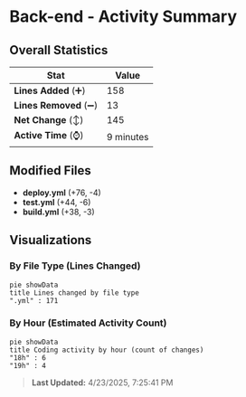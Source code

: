 # Back-end - Activity Summary 

## Overall Statistics

| Stat                   | Value                                                             |
| ---------------------- | ----------------------------------------------------------------- |
| **Lines Added** (➕)   | 158                                          |
| **Lines Removed** (➖) | 13                                        |
| **Net Change** (↕)    | 145                |
| **Active Time** (⌚)   | 9 minutes |


## Modified Files
- **deploy.yml** (+76, -4)
- **test.yml** (+44, -6)
- **build.yml** (+38, -3)

## Visualizations

### By File Type (Lines Changed)

```mermaid
pie showData
title Lines changed by file type
".yml" : 171
```

### By Hour (Estimated Activity Count)

```mermaid
pie showData
title Coding activity by hour (count of changes)
"18h" : 6
"19h" : 4
```


> **Last Updated:** 4/23/2025, 7:25:41 PM